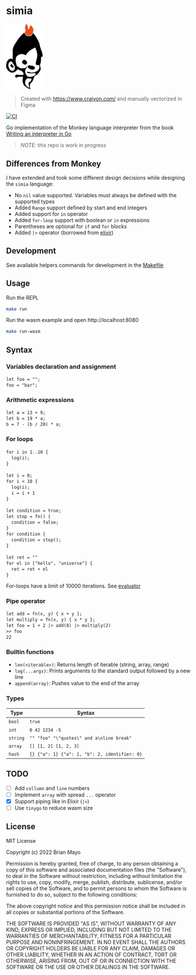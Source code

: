 # simia

<img src="./img/simia.png" width="100" />

> Created with https://www.craiyon.com/ and manually vectorized in Figma

[![CI](https://github.com/protiumx/simia/actions/workflows/ci.yml/badge.svg)](https://github.com/protiumx/simia/actions/workflows/ci.yml)

Go implementation of the Monkey language interpreter from the book [Writing an interpreter in Go](https://interpreterbook.com/)

> *NOTE*: this repo is work in progress

## Differences from Monkey
I have extended and took some different design decisions while designing the `simia` language:
- No `nil` value supported. Variables must always be defined with the supported types
- Added `Range` support defined by start and end integers
- Added support for `in` operator
- Added `for-loop` support with boolean or `in` expressions
- Parentheses are optional for `if` and `for` blocks
- Added `|>` operator (borrowed from [elixir](https://elixirschool.com/en/lessons/basics/pipe_operator))

## Development
See available helpers commands for development in the [Makefile](./Makefile)

## Usage
Run the REPL
```sh
make run
```

Run the wasm example and open http://localhost:8080
```sh
make run-wasm
```

## Syntax
### Variables declaration and assignment
```
let foo = "";
foo = "bar";
```

### Arithmetic expressions
```
let a = 13 + 9;
let b = 19 * a;
b = 7 - (b / 20) * a;
```

### For loops
```
for i in 1..10 {
  log(i);
}

let i = 0;
for i < 10 {
  log(i);
  i = i + 1
}

let condition = true;
let stop = fn() { 
  condition = false;
}
for condition {
  condition = stop();
}

let ret = ""
for el in ["hello", "universe"] {
  ret = ret + el
}
```
For-loops have a limit of 10000 iterations. See [evaluator](./evaluator/evaluator.go)

### Pipe operator
```
let add = fn(x, y) { x + y };
let multiply = fn(x, y) { x * y };
let foo = 1 + 2 |> add(8) |> multiply(2)
>> foo
22
```

### Builtin functions
- `len(<iterable>)`: Returns length of iterable (string, array, range)
- `log(...args)`: Prints arguments to the standard output followed by a new line
- `append(array)`: Pushes value to the end of the array

### Types
Type        | Syntax                                    
----------- | -----------------------------------------
`bool`      | `true` | `false`                         
`int`       | `0 42 1234 -5`                           
`string`    | `"" "foo" "\"quotes\" and a\nline break"`
`array`     | `[] [1, 2] [1, 2, 3]`                    
`hash`      | `{} {"a": 1} {"a": 1, "b": 2, identifier: 0}`         

## TODO
- [ ] Add `collumn` and `line` numbers
- [ ] Implement `array` with spread `...` operator
- [x] Support piping like in Elixir (`|>`)
- [ ] Use `tinygo` to reduce wasm size

## License

MIT License

Copyright (c) 2022 Brian Mayo

Permission is hereby granted, free of charge, to any person obtaining a copy
of this software and associated documentation files (the "Software"), to deal
in the Software without restriction, including without limitation the rights
to use, copy, modify, merge, publish, distribute, sublicense, and/or sell
copies of the Software, and to permit persons to whom the Software is
furnished to do so, subject to the following conditions:

The above copyright notice and this permission notice shall be included in all
copies or substantial portions of the Software.

THE SOFTWARE IS PROVIDED "AS IS", WITHOUT WARRANTY OF ANY KIND, EXPRESS OR
IMPLIED, INCLUDING BUT NOT LIMITED TO THE WARRANTIES OF MERCHANTABILITY,
FITNESS FOR A PARTICULAR PURPOSE AND NONINFRINGEMENT. IN NO EVENT SHALL THE
AUTHORS OR COPYRIGHT HOLDERS BE LIABLE FOR ANY CLAIM, DAMAGES OR OTHER
LIABILITY, WHETHER IN AN ACTION OF CONTRACT, TORT OR OTHERWISE, ARISING FROM,
OUT OF OR IN CONNECTION WITH THE SOFTWARE OR THE USE OR OTHER DEALINGS IN THE
SOFTWARE.
